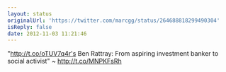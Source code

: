 ```yaml
---
layout: status
originalUrl: 'https://twitter.com/marcgg/status/264688818299490304'
isReply: false
date: 2012-11-03 11:21:46
---
```


"http://t.co/oTUV7q4r's Ben Rattray: From aspiring investment banker to social activist" ~ http://t.co/MNPKFsRh
